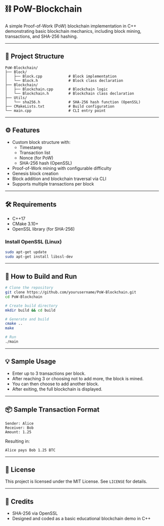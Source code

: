 # ⛓️ PoW-Blockchain

A simple Proof-of-Work (PoW) blockchain implementation in C++ demonstrating basic blockchain mechanics, including block mining, transactions, and SHA-256 hashing.

---

## 📁 Project Structure

```
PoW-Blockchain/
├── Block/
│   ├── Block.cpp            # Block implementation
│   └── Block.h              # Block class declaration
├── Blockchain/
│   ├── Blockchain.cpp       # Blockchain logic
│   └── Blockchain.h         # Blockchain class declaration
├── Utils/
│   └── sha256.h             # SHA-256 hash function (OpenSSL)
├── CMakeLists.txt           # Build configuration
└── main.cpp                 # CLI entry point
```

---

## ⚙️ Features

- Custom block structure with:
  - Timestamp
  - Transaction list
  - Nonce (for PoW)
  - SHA-256 hash (OpenSSL)
- Proof-of-Work mining with configurable difficulty
- Genesis block creation
- Block addition and blockchain traversal via CLI
- Supports multiple transactions per block

---

## 🛠️ Requirements

- C++17
- CMake 3.10+
- OpenSSL library (for SHA-256)

### Install OpenSSL (Linux)

```bash
sudo apt-get update
sudo apt-get install libssl-dev
```

---

## 🚀 How to Build and Run

```bash
# Clone the repository
git clone https://github.com/yourusername/PoW-Blockchain.git
cd PoW-Blockchain

# Create build directory
mkdir build && cd build

# Generate and build
cmake ..
make

# Run
./main
```

---

## 💡 Sample Usage

- Enter up to 3 transactions per block.
- After reaching 3 or choosing not to add more, the block is mined.
- You can then choose to add another block.
- After exiting, the full blockchain is displayed.

---

## 📦 Sample Transaction Format

```
Sender: Alice
Receiver: Bob
Amount: 1.25
```

Resulting in:

```
Alice pays Bob 1.25 BTC
```

---

## 🧾 License

This project is licensed under the MIT License. See `LICENSE` for details.

---

## 🙌 Credits

- SHA-256 via OpenSSL
- Designed and coded as a basic educational blockchain demo in C++
